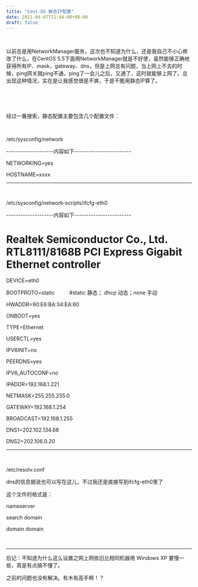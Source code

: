 ```yaml
---
title: "Cent-OS 静态IP配置"
date: 2011-04-07T21:44:00+08:00
draft: false
---
```


 


以前总是用NetworkManager服务，这次也不知道为什么，还是我自己不小心修改了什么，在CentOS 5.5下面用NetworkManager就是不好使，虽然能够正确地获得所有IP、mask、gateway、dns，但是上网总有问题，当上网上不去的时候，ping网关就ping不通，ping了一会儿之后，又通了，这时就能够上网了。总出现这种情况，实在是让我感觉很是不爽，于是干脆用静态IP算了。


 


 


经过一番搜索，静态配置主要包含几个配置文件：


 


/etc/sysconfig/network


--------------------内容如下------------------------


NETWORKING=yes  

HOSTNAME=xxxx


----------------------------------------------------


 


/etc/sysconfig/network-scripts/ifcfg-eth0 


--------------------内容如下------------------------


# Realtek Semiconductor Co., Ltd. RTL8111/8168B PCI Express Gigabit Ethernet controller  

DEVICE=eth0  

BOOTPROTO=static          #static 静态； dhcp 动态；none 手动  

HWADDR=90:E6:BA:34:EA:60  

ONBOOT=yes  

TYPE=Ethernet  

USERCTL=yes  

IPV6INIT=no  

PEERDNS=yes  

IPV6\_AUTOCONF=no  

IPADDR=192.168.1.221  

NETMASK=255.255.255.0  

GATEWAY=192.168.1.254  

BROADCAST=192.168.1.255  

DNS1=202.102.134.68  

DNS2=202.106.0.20


------------------------------------------------------------


 


/etc/resolv.conf


dns的信息据说也可以写在这儿，不过我还是直接写到ifcfg-eth0里了


这个文件的格式是：


nameserver 


search domain


domain domain


 


------------------------------------------------------------


后记：不知道为什么这么设置之网上网依旧比相同机器用 Windows XP 要慢一些，真是有点搞不懂了。


之前的问题也没有解决。有木有高手啊！？


